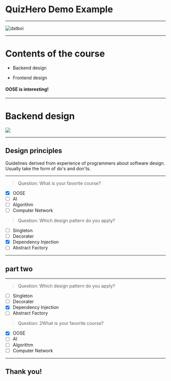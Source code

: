 # QuizHero Demo Example

<!--https://github.com/jhu-oose/2020-spring-group-QuizHero-->

---

![datboi](https://media.giphy.com/media/xohHbwcnOhqbS/giphy.gif)

---

# Contents of the course

* Backend design

* Frontend design

#### OOSE is interesting!

---

# Backend design

![](https://tva1.sinaimg.cn/large/00831rSTgy1gdfcbvjz8cj30hl0cb0u7.jpg)

---

## Design principles

Guidelines derived from experience of programmers about software design. Usually take the form of do's and don'ts.

---

> Question: What is your favorite course?
* [x] OOSE
* [ ] AI
* [ ] Algorithm
* [ ] Computer Network

> Question: Which design pattern do you apply?
* [ ] Singleton
* [ ] Decorater
* [x] Dependency Injection
* [ ] Abstract Factory

---

## part two

---

> Question: Which design pattern do you apply?
* [ ] Singleton
* [ ] Decorater
* [x] Dependency Injection
* [ ] Abstract Factory

> Question: 2What is your favorite course?
* [x] OOSE
* [ ] AI
* [ ] Algorithm
* [ ] Computer Network

---

## Thank you!
